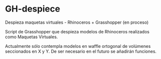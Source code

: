 # GH-despiece
Despieza maquetas virtuales - Rhinoceros + Grasshopper (en proceso)

Script de Grasshopper que despieza modelos de Rhinoceros realizados como Maquetas Virtuales. 

Actualmente sólo contempla modelos en waffle ortogonal de volúmenes seccionados en X y Y. De ser necesario en el futuro se añadirán funciones.
